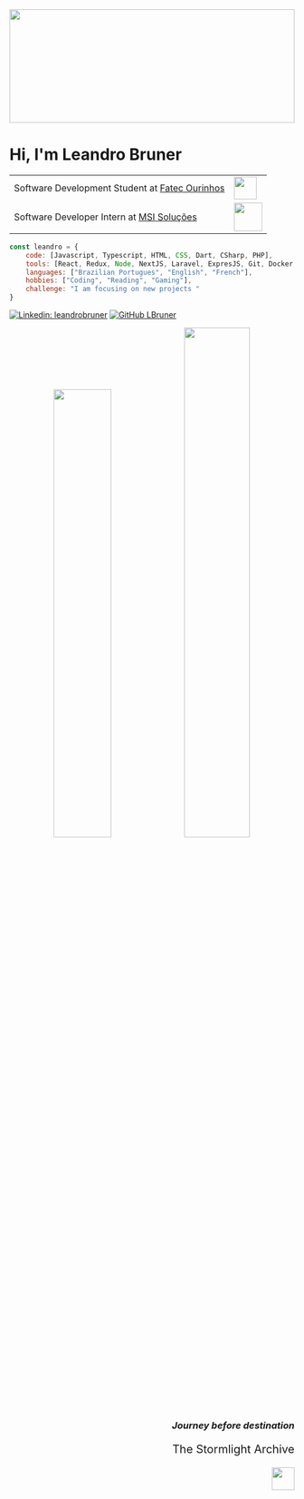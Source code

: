 <img height="200" src="https://media4.giphy.com/media/v1.Y2lkPTc5MGI3NjExY3M4c2JmZ2l1OHF0OHl2ODZ2ZjllMHFwZWR4M3hpZTcxeHJ5MHJ4MyZlcD12MV9pbnRlcm5hbF9naWZfYnlfaWQmY3Q9cw/jZ6ggG9dreWgUX5gsx/giphy.gif" width="100%">

<h1 align="start">Hi, I'm Leandro Bruner</h1>

<table align="start">
     <tr>
        <td>Software Development Student at <a href="https://www.fatecourinhos.edu.br/">Fatec Ourinhos</a></td>
        <td> <img height="40" src="https://media0.giphy.com/media/v1.Y2lkPTc5MGI3NjExcXlmY2tnZG12bDF5bTZsbGQxNGpnOWhwbTJvbml6em5rdGk0cGZ2biZlcD12MV9pbnRlcm5hbF9naWZfYnlfaWQmY3Q9cw/f7omQNmgiyjj5sffvZ/giphy.gif" width="40"></td>
    </tr>
    <tr>
        <td>Software Developer Intern at <a href="http://www.unb.br">MSI Soluções</a></td>
        <td><img src="https://media1.giphy.com/media/F73KLZL9eAfDcDQFAt/giphy.gif" width="50"></td>
    </tr>   
</table>

```javascript
const leandro = {
    code: [Javascript, Typescript, HTML, CSS, Dart, CSharp, PHP],
    tools: [React, Redux, Node, NextJS, Laravel, ExpresJS, Git, Docker, Flutter],
    languages: ["Brazilian Portugues", "English", "French"],
    hobbies: ["Coding", "Reading", "Gaming"],
    challenge: "I am focusing on new projects "
}
```



[![Linkedin: leandrobruner](https://img.shields.io/badge/-Linkedin-blue?style=flat-square&logo=Linkedin&logoColor=white&link=https://www.linkedin.com/in/lbruner-dev/)](https://www.linkedin.com/in/lbruner-dev/)
[![GitHub LBruner](https://img.shields.io/github/followers/LBruner?style=social)](https://github.com/LBruner)


<p align="center">
    <img src="https://github-readme-stats.vercel.app/api?username=LBruner&theme=dracula&show_icons=true&hide_border=true&count_private=true" width="45%">
    <img src="https://github-readme-streak-stats.herokuapp.com/?user=LBruner&theme=dracula&hide_border=true" width="48%">
</p>


<br>

<h3 align="right">
    <span style="font-style: oblique">Journey before destination</span>
</h3>

<p align="right" style="font-size: 20px">The Stormlight Archive</p>
<img align="right" src="https://media4.giphy.com/media/v1.Y2lkPTc5MGI3NjExazVpOTMwOXMydG4xb3Z2Y3Vpb3ZpdDFmNmpxZDlrNHpkcnhzd29sdiZlcD12MV9pbnRlcm5hbF9naWZfYnlfaWQmY3Q9Zw/U7Pr9dkEKftbDaThZX/giphy.gif" width="40">

